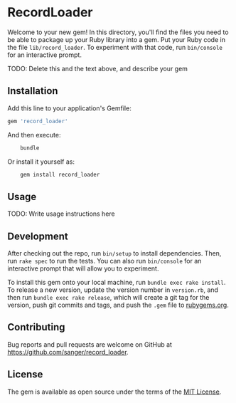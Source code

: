 # RecordLoader

Welcome to your new gem! In this directory, you'll find the files you need to be able to package up your Ruby library into a gem. Put your Ruby code in the file `lib/record_loader`. To experiment with that code, run `bin/console` for an interactive prompt.

TODO: Delete this and the text above, and describe your gem

## Installation

Add this line to your application's Gemfile:

```ruby
gem 'record_loader'
```

And then execute:

```bash
    bundle
```

Or install it yourself as:

```bash
    gem install record_loader
```

## Usage

TODO: Write usage instructions here

## Development

After checking out the repo, run `bin/setup` to install dependencies. Then, run `rake spec` to run the tests. You can also run `bin/console` for an interactive prompt that will allow you to experiment.

To install this gem onto your local machine, run `bundle exec rake install`. To release a new version, update the version number in `version.rb`, and then run `bundle exec rake release`, which will create a git tag for the version, push git commits and tags, and push the `.gem` file to [rubygems.org](https://rubygems.org).

## Contributing

Bug reports and pull requests are welcome on GitHub at <https://github.com/sanger/record_loader>.

## License

The gem is available as open source under the terms of the [MIT License](https://opensource.org/licenses/MIT).

